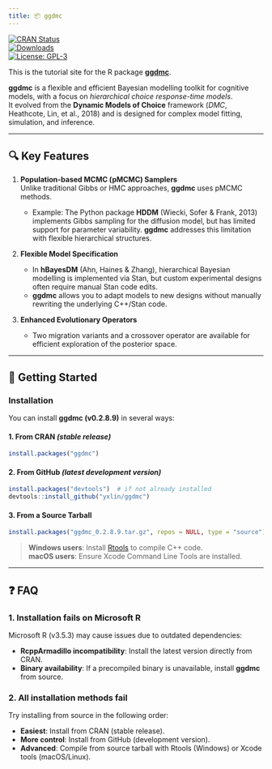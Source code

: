 ```yaml
---
title: 📦 ggdmc
---
```


[![CRAN Status](https://www.r-pkg.org/badges/version/ggdmc)](https://cran.r-project.org/package=ggdmc)  
[![Downloads](https://cranlogs.r-pkg.org/badges/ggdmc)](https://cran.r-project.org/package=ggdmc)  
[![License: GPL-3](https://img.shields.io/badge/license-GPL--3-blue.svg)](https://www.gnu.org/licenses/gpl-3.0)  

This is the tutorial site for the R package **[ggdmc](https://github.com/yxlin/ggdmc/)**.  

**ggdmc** is a flexible and efficient Bayesian modelling toolkit for cognitive models, with a focus on *hierarchical choice response-time models*.  
It evolved from the **Dynamic Models of Choice** framework (_DMC_, Heathcote, Lin, et al., 2018) and is designed for complex model fitting, simulation, and inference.

---

## 🔍 Key Features

1. **Population-based MCMC (pMCMC) Samplers**  
   Unlike traditional Gibbs or HMC approaches, **ggdmc** uses pMCMC methods.  
   - Example: The Python package **HDDM** (Wiecki, Sofer & Frank, 2013) implements Gibbs sampling for the diffusion model, but has limited support for parameter variability. **ggdmc** addresses this limitation with flexible hierarchical structures.

2. **Flexible Model Specification**  
   - In **hBayesDM** (Ahn, Haines & Zhang), hierarchical Bayesian modelling is implemented via Stan, but custom experimental designs often require manual Stan code edits.  
   - **ggdmc** allows you to adapt models to new designs without manually rewriting the underlying C++/Stan code.

3. **Enhanced Evolutionary Operators**  
   - Two migration variants and a crossover operator are available for efficient exploration of the posterior space.

---

## 🚀 Getting Started

### Installation

You can install **ggdmc (v0.2.8.9)** in several ways:

#### 1. From CRAN *(stable release)*  
```r
install.packages("ggdmc")
```

#### 2. From GitHub *(latest development version)*  
```r
install.packages("devtools")  # if not already installed
devtools::install_github("yxlin/ggdmc")
```

#### 3. From a Source Tarball  
```r
install.packages("ggdmc_0.2.8.9.tar.gz", repos = NULL, type = "source")
```

> **Windows users**: Install [Rtools](https://cran.r-project.org/bin/windows/Rtools/) to compile C++ code.  
> **macOS users**: Ensure Xcode Command Line Tools are installed.

---

## ❓ FAQ

### 1. Installation fails on Microsoft R  
Microsoft R (v3.5.3) may cause issues due to outdated dependencies:  
- **RcppArmadillo incompatibility**: Install the latest version directly from CRAN.  
- **Binary availability**: If a precompiled binary is unavailable, install **ggdmc** from source.

### 2. All installation methods fail  
Try installing from source in the following order:  
- **Easiest**: Install from CRAN (stable release).  
- **More control**: Install from GitHub (development version).  
- **Advanced**: Compile from source tarball with Rtools (Windows) or Xcode tools (macOS/Linux).


